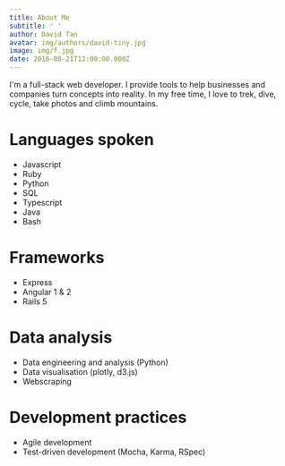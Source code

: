 ```yaml
---
title: About Me
subtitle: ' '
author: David Tan
avatar: img/authors/david-tiny.jpg
image: img/f.jpg
date: 2016-08-21T12:00:00.000Z
---
```


I'm a full-stack web developer. I provide tools to help businesses and companies turn concepts into reality. In my free time, I love to trek, dive, cycle, take photos and climb mountains.

# Languages spoken

- Javascript
- Ruby
- Python
- SQL
- Typescript
- Java
- Bash

# Frameworks

- Express
- Angular 1 & 2
- Rails 5

# Data analysis

- Data engineering and analysis (Python)
- Data visualisation (plotly, d3.js)
- Webscraping

# Development practices

- Agile development
- Test-driven development (Mocha, Karma, RSpec)
